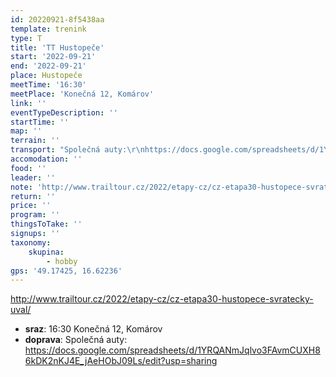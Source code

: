 ```yaml
---
id: 20220921-8f5438aa
template: trenink
type: T
title: 'TT Hustopeče'
start: '2022-09-21'
end: '2022-09-21'
place: Hustopeče
meetTime: '16:30'
meetPlace: 'Konečná 12, Komárov'
link: ''
eventTypeDescription: ''
startTime: ''
map: ''
terrain: ''
transport: "Společná auty:\r\nhttps://docs.google.com/spreadsheets/d/1YRQANmJqlvo3FAvmCUXH86kDK2nKJ4E_jAeHObJ09Ls/edit?usp=sharing"
accomodation: ''
food: ''
leader: ''
note: 'http://www.trailtour.cz/2022/etapy-cz/cz-etapa30-hustopece-svratecky-uval/'
return: ''
price: ''
program: ''
thingsToTake: ''
signups: ''
taxonomy:
    skupina:
        - hobby
gps: '49.17425, 16.62236'
---
```


http://www.trailtour.cz/2022/etapy-cz/cz-etapa30-hustopece-svratecky-uval/
* **sraz**: 16:30 Konečná 12, Komárov
* **doprava**: Společná auty:
https://docs.google.com/spreadsheets/d/1YRQANmJqlvo3FAvmCUXH86kDK2nKJ4E_jAeHObJ09Ls/edit?usp=sharing
